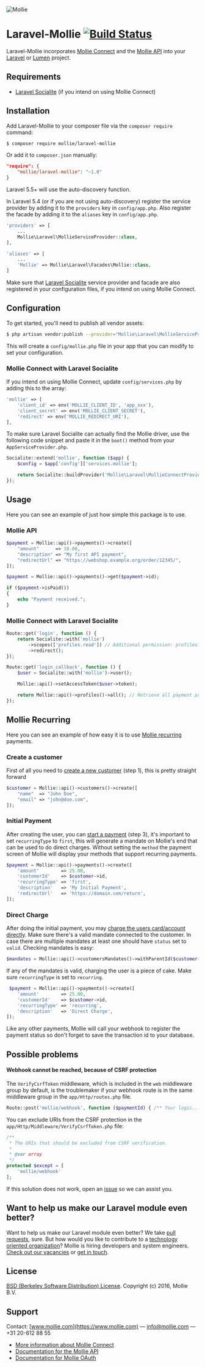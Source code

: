 ![Mollie](https://www.mollie.nl/files/Mollie-Logo-Style-Small.png)

# Laravel-Mollie [![Build Status](https://travis-ci.org/mollie/laravel-mollie.svg?branch=master)](https://travis-ci.org/mollie/laravel-mollie)

Laravel-Mollie incorporates [Mollie Connect](https://www.mollie.com/en/connect) and the [Mollie API](https://www.mollie.com/en/docs/overview) into your [Laravel](https://laravel.com/) or [Lumen](https://lumen.laravel.com/) project.

## Requirements

* [Laravel Socialite](https://github.com/laravel/socialite) (if you intend on using Mollie Connect)

## Installation

Add Laravel-Mollie to your composer file via the `composer require` command:

```bash
$ composer require mollie/laravel-mollie
```

Or add it to `composer.json` manually:

```json
"require": {
    "mollie/laravel-mollie": "~1.0"
}
```

Laravel 5.5+ will use the auto-discovery function.


In Laravel 5.4 (or if you are not using auto-discovery) register the service provider by adding it to the `providers` key in `config/app.php`. Also register the facade by adding it to the `aliases` key in `config/app.php`.

```php
'providers' => [
    ...
    Mollie\Laravel\MollieServiceProvider::class,
],

'aliases' => [
    ...
    'Mollie' => Mollie\Laravel\Facades\Mollie::class,
]
```

Make sure that [Laravel Socialite](https://github.com/laravel/socialite) service provider and facade are also registered in your configuration files, if you intend on using Mollie Connect.

## Configuration

To get started, you'll need to publish all vendor assets:

```bash
$ php artisan vendor:publish --provider="Mollie\Laravel\MollieServiceProvider"
```

This will create a `config/mollie.php` file in your app that you can modify to set your configuration.

### Mollie Connect with Laravel Socialite

If you intend on using Mollie Connect, update `config/services.php` by adding this to the array:

```php
'mollie' => [
    'client_id' => env('MOLLIE_CLIENT_ID', 'app_xxx'),
    'client_secret' => env('MOLLIE_CLIENT_SECRET'),
    'redirect' => env('MOLLIE_REDIRECT_URI'),
],
```

To make sure Laravel Socialite can actually find the Mollie driver, use the following code snippet and paste it in the `boot()` method from your `AppServiceProvider.php`.

```php
Socialite::extend('mollie', function ($app) {
    $config = $app['config']['services.mollie'];

    return Socialite::buildProvider('Mollie\Laravel\MollieConnectProvider', $config);
});
```

## Usage

Here you can see an example of just how simple this package is to use.

### Mollie API

```php
$payment = Mollie::api()->payments()->create([
    "amount"      => 10.00,
    "description" => "My first API payment",
    "redirectUrl" => "https://webshop.example.org/order/12345/",
]);

$payment = Mollie::api()->payments()->get($payment->id);

if ($payment->isPaid())
{
    echo "Payment received.";
}
```

### Mollie Connect with Laravel Socialite

```php
Route::get('login', function () {
    return Socialite::with('mollie')
        ->scopes(['profiles.read']) // Additional permission: profiles.read
        ->redirect();
});

Route::get('login_callback', function () {
    $user = Socialite::with('mollie')->user();

    Mollie::api()->setAccessToken($user->token);

    return Mollie::api()->profiles()->all(); // Retrieve all payment profiles available on the obtained Mollie account
});
```

## Mollie Recurring

Here you can see an example of how easy it is to use [Mollie recurring](https://www.mollie.com/nl/docs/recurring) payments.

### Create a customer

First of all you need to [create a new customer](https://www.mollie.com/nl/docs/recurring#first-payment) (step 1), this is pretty straight forward

```php
$customer = Mollie::api()->customers()->create([
    "name"  => "John Doe",
    "email" => "john@doe.com",
]);
```

### Initial Payment

After creating the user, you can [start a payment](https://www.mollie.com/nl/docs/recurring#first-payment) (step 3), it's important to set `recurringType` to `first`, this will generate a mandate on Mollie's end that can be used to do direct charges. Without setting the `method` the payment screen of Mollie will display your methods that support recurring payments.

```php
$payment = Mollie::api()->payments()->create([
    'amount'        => 25.00,
    'customerId'    => $customer->id,
    'recurringType' => 'first',
    'description'   => 'My Initial Payment',
    'redirectUrl'   => 'https://domain.com/return',
]);
```

### Direct Charge

After doing the initial payment, you may [charge the users card/account directly](https://www.mollie.com/nl/docs/recurring#on-demand). Make sure there's a valid mandate connected to the customer. In case there are multiple mandates at least one should have `status` set to `valid`. Checking mandates is easy:

```php
$mandates = Mollie::api()->customersMandates()->withParentId($customer->id)->all();
```

If any of the mandates is valid, charging the user is a piece of cake. Make sure `recurringType` is set to `recurring`.


```php
 $payment = Mollie::api()->payments()->create([
    'amount'        => 25.00,
    'customerId'    => $customer->id,
    'recurringType' => 'recurring',
    'description'   => 'Direct Charge',
]);
```

Like any other payments, Mollie will call your webhook to register the payment status so don't forget to save the transaction id to your database.


## Possible problems

#### Webhook cannot be reached, because of CSRF protection

The `VerifyCsrfToken` middleware, which is included in the `web` middleware group by default, is the troublemaker if your webhook route is in the same middleware group in the `app/Http/routes.php` file.

```php
Route::post('mollie/webhook', function ($paymentId) { /** Your logic... */ });
```

You can exclude URIs from the CSRF protection in the `app/Http/Middleware/VerifyCsrfToken.php` file:

```php
/**
 * The URIs that should be excluded from CSRF verification.
 *
 * @var array
 */
protected $except = [
    'mollie/webhook'
];
```

If this solution does not work, open an [issue](https://github.com/mollie/laravel-mollie/issues) so we can assist you.

## Want to help us make our Laravel module even better?

Want to help us make our Laravel module even better? We take [pull requests](https://github.com/mollie/laravel-mollie/pulls?utf8=%E2%9C%93&q=is%3Apr), sure.
But how would you like to contribute to a [technology oriented organization](https://www.mollie.com/nl/blog/post/werken-bij-mollie-als-developer/)? Mollie is hiring developers and system engineers.
[Check out our vacancies](https://www.mollie.com/nl/jobs) or [get in touch](mailto:personeel@mollie.com).

## License

[BSD (Berkeley Software Distribution) License](http://www.opensource.org/licenses/bsd-license.php). Copyright (c) 2016, Mollie B.V.

## Support

Contact: [www.mollie.com](https://www.mollie.com) — info@mollie.com — +31 20-612 88 55

* [More information about Mollie Connect](https://www.mollie.com/en/connect)
* [Documentation for the Mollie API](https://www.mollie.com/en/docs/overview)
* [Documentation for Mollie OAuth](https://www.mollie.com/en/docs/oauth/overview)
